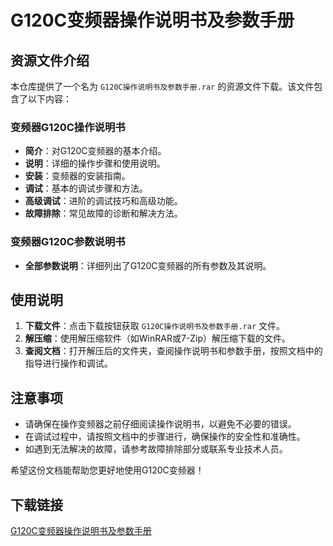 # G120C变频器操作说明书及参数手册

## 资源文件介绍

本仓库提供了一个名为 `G120C操作说明书及参数手册.rar` 的资源文件下载。该文件包含了以下内容：

### 变频器G120C操作说明书
- **简介**：对G120C变频器的基本介绍。
- **说明**：详细的操作步骤和使用说明。
- **安装**：变频器的安装指南。
- **调试**：基本的调试步骤和方法。
- **高级调试**：进阶的调试技巧和高级功能。
- **故障排除**：常见故障的诊断和解决方法。

### 变频器G120C参数说明书
- **全部参数说明**：详细列出了G120C变频器的所有参数及其说明。

## 使用说明

1. **下载文件**：点击下载按钮获取 `G120C操作说明书及参数手册.rar` 文件。
2. **解压缩**：使用解压缩软件（如WinRAR或7-Zip）解压缩下载的文件。
3. **查阅文档**：打开解压后的文件夹，查阅操作说明书和参数手册，按照文档中的指导进行操作和调试。

## 注意事项

- 请确保在操作变频器之前仔细阅读操作说明书，以避免不必要的错误。
- 在调试过程中，请按照文档中的步骤进行，确保操作的安全性和准确性。
- 如遇到无法解决的故障，请参考故障排除部分或联系专业技术人员。

希望这份文档能帮助您更好地使用G120C变频器！

## 下载链接

[G120C变频器操作说明书及参数手册](https://pan.quark.cn/s/693a116c1f44)